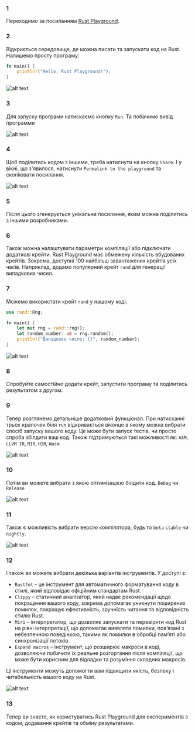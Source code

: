### 1

Переходимо за посиланням [Rust Playground](https://play.rust-lang.org/).

### 2

Відкриється середовище, де можна писати та запускати код на Rust. Напишемо просту програму:

```rust
fn main() {
    println!("Hello, Rust Playground!");
}
```

![alt text](../assets/image-27.png)

### 3

Для запуску програми натискаємо кнопку `Run`. Та побачимо вивід программи

![alt text](../assets/image-28.png)

### 4

Щоб поділитись кодом з іншими, треба натиснути на кнопку `Share`. І у вікні, що з'явилося, натиснути `Permalink to the playground` та скопіювати посилання.

![alt text](../assets/image-29.png)

### 5

Після цього згенерується унікальне посилання, яким можна поділитись з іншими розробниками.

### 6

Також можна налаштувати параметри компіляції або підключати додаткові крейти.
Rust Playground має обмежену кількість вбудованих крейтів. Зокрема, доступні 100 найбільш завантажених крейтів усіх часів.
Наприклад, додамо популярний крейт `rand` для генерації випадкових чисел.

### 7

Можемо використати крейт `rand` у нашому коді:

```rust
use rand::Rng;

fn main() {
    let mut rng = rand::rng();
    let random_number: u8 = rng.random();
    println!("Випадкове число: {}", random_number);
}

```

![alt text](../assets/image-30.png)

### 8

Спробуйте самостійно додати крейт, запустити програму та поділитись результатом з другом.

### 9

Тепер розглянемо детальніше додатковий функціонал.
При натисканні трьох крапочек біля `run` відкривається віконце в якому можна вибрати спосіб запуску вашого коду. Це може бути запуск тестів, чи просто спроба збілдити ваш код. Також підтримуються такі можливості як: `ASM`, `LLVM IR`, `MIR`, `HIR`, `Wasm`

![alt text](../assets/image-37.png)

### 10

Потім ви можете вибрати з якою оптимізацією білдити код. `Debag` чи `Release`

![alt text](../assets/image-38.png)

### 11

Також є можливість вибрати версію компілятора, будь то `beta` `stable` чи `nightly`.

![alt text](../assets/image-39.png)

### 12

І також ви можете вибрати декілька варіантів інструментів. У доступі є:

- `Rustfmt` - це інструмент для автоматичного форматування коду в стилі, який відповідає офіційним стандартам Rust.
- `Clippy` – статичний аналізатор, який надає рекомендації щодо покращення вашого коду, зокрема допомагає уникнути поширених помилок, покращує ефективність, зручність читання та відповідність стилю Rust.
- `Miri` – інтерпретатор, що дозволяє запускати та перевіряти код Rust на рівні інтерпретації, що допомагає виявляти помилки, пов’язані з небезпечною поведінкою, такими як помилки в обробці пам’яті або синхронізації потоків.
- `Expand macros` – інструмент, що розширює макроси в коді, дозволяючи побачити їх реальне розгортання після компіляції, що може бути корисним для відладки та розуміння складних макросів.

Ці інструменти можуть допомогти вам підвищити якість, безпеку і читабельність вашого коду на Rust.

![alt text](../assets/image-40.png)

### 13

Тепер ви знаєте, як користуватись Rust Playground для експериментів з кодом, додавання крейтів та обміну результатами.
